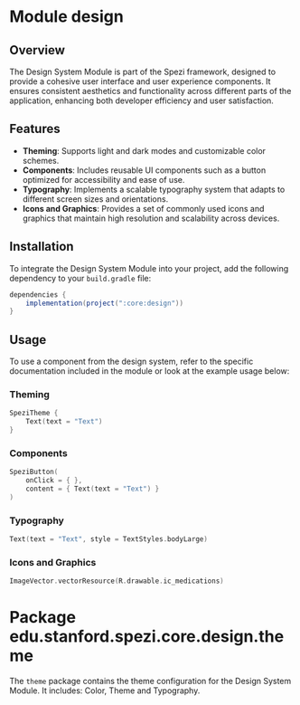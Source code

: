 # Module design

## Overview

The Design System Module is part of the Spezi framework, designed to provide
a cohesive user interface and user experience components. It ensures consistent aesthetics and
functionality across different parts of the application, enhancing both developer efficiency and
user satisfaction.

## Features

- **Theming**: Supports light and dark modes and customizable color schemes.
- **Components**: Includes reusable UI components such as a button optimized for accessibility and
  ease of use.
- **Typography**: Implements a scalable typography system that adapts to different screen sizes and
  orientations.
- **Icons and Graphics**: Provides a set of commonly used icons and graphics that maintain high
  resolution and scalability across devices.

## Installation

To integrate the Design System Module into your project, add the following dependency to
your `build.gradle` file:

```gradle
dependencies {
    implementation(project(":core:design"))
}
```

## Usage

To use a component from the design system, refer to the specific documentation included in the
module or look at the example usage below:

### Theming

```kotlin
SpeziTheme {
    Text(text = "Text")
}
```

### Components

```kotlin
SpeziButton(
    onClick = { },
    content = { Text(text = "Text") }
)
```

### Typography

```kotlin
Text(text = "Text", style = TextStyles.bodyLarge)
```

### Icons and Graphics

```kotlin
ImageVector.vectorResource(R.drawable.ic_medications)
```

# Package edu.stanford.spezi.core.design.theme

The `theme` package contains the theme configuration for the Design System Module. It includes:
Color, Theme and Typography.